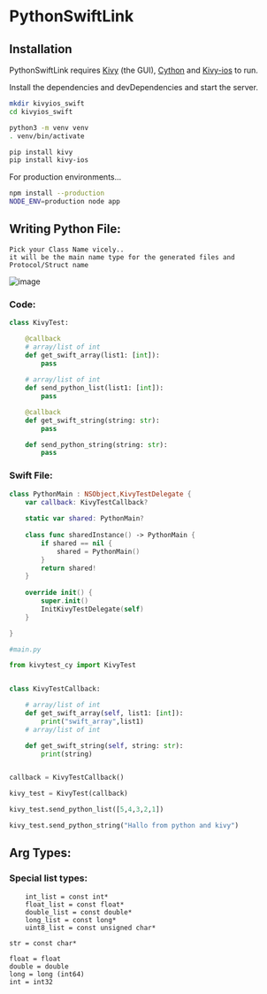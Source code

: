 # PythonSwiftLink

 ## Installation

PythonSwiftLink requires [Kivy](https://kivy.org) (the GUI), [Cython](https://cython.readthedocs.io/en/latest/src/tutorial/cython_tutorial.html) and [Kivy-ios](https://github.com/kivy/kivy-ios) to run.

Install the dependencies and devDependencies and start the server.

```sh
mkdir kivyios_swift
cd kivyios_swift
```
```sh
python3 -m venv venv
. venv/bin/activate
```
```sh
pip install kivy
pip install kivy-ios
```

For production environments...

```sh
npm install --production
NODE_ENV=production node app
```



## Writing Python File:
    Pick your Class Name vicely..
    it will be the main name type for the generated files and Protocol/Struct name
    
![image](https://user-images.githubusercontent.com/2526171/112758247-96812800-8fed-11eb-8523-fc4e6c3dff86.png)
 ### Code:
    
```python
class KivyTest:

    @callback
    # array/list of int
    def get_swift_array(list1: [int]):
        pass
        
    # array/list of int
    def send_python_list(list1: [int]):
        pass

    @callback
    def get_swift_string(string: str):
        pass

    def send_python_string(string: str):
        pass
```          
### Swift File:
```swift
class PythonMain : NSObject,KivyTestDelegate {
    var callback: KivyTestCallback?
    
    static var shared: PythonMain?
    
    class func sharedInstance() -> PythonMain {
        if shared == nil {
            shared = PythonMain()
        }
        return shared!
    }
    
    override init() {
        super.init()
        InitKivyTestDelegate(self)
    }

}
```

```python
#main.py

from kivytest_cy import KivyTest


class KivyTestCallback:

    # array/list of int
    def get_swift_array(self, list1: [int]):
        print("swift_array",list1)
    # array/list of int

    def get_swift_string(self, string: str):
        print(string)


callback = KivyTestCallback()

kivy_test = KivyTest(callback)

kivy_test.send_python_list([5,4,3,2,1])

kivy_test.send_python_string("Hallo from python and kivy")
```





## Arg Types:
### Special list types:
        int_list = const int*
        float_list = const float*
        double_list = const double*
        long_list = const long*
        uint8_list = const unsigned char*

    str = const char*

    float = float
    double = double
    long = long (int64)
    int = int32

